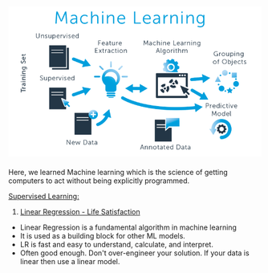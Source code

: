 ![png](dataset/ml_image.png)
---
Here, we learned Machine learning which is the science of getting computers to act without being explicitly programmed.

[Supervised Learning:](https://github.com/cliferraren/Machine-Learning/tree/master/Supervised)
 1. [Linear Regression - Life Satisfaction](https://github.com/cliferraren/Machine-Learning/blob/master/Supervised/LifeSatisfaction_vs_Income.ipynb)

* Linear Regression is a fundamental algorithm in machine learning
* It is used as a building block for other ML models.
* LR is fast and easy to understand, calculate, and interpret.
* Often good enough. Don't over-engineer your solution. If your data is linear then use a linear model.


 

